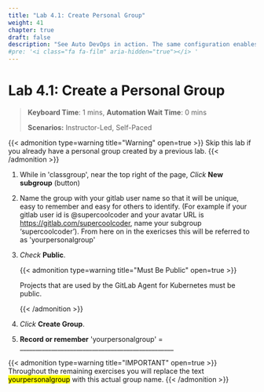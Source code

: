 ```yaml
---
title: "Lab 4.1: Create Personal Group"
weight: 41
chapter: true
draft: false
description: "See Auto DevOps in action. The same configuration enables GitLab CD using helm and kubectl commands."
#pre: '<i class="fa fa-film" aria-hidden="true"></i> '
---
```


# Lab 4.1: Create a Personal Group

> **Keyboard Time**: 1 mins, **Automation Wait Time**: 0 mins
>
> **Scenarios:** Instructor-Led, Self-Paced

{{< admonition type=warning title="Warning" open=true >}}
Skip this lab if you already have a personal group created by a previous lab.
{{< /admonition >}}

1. While in 'classgroup', near the top right of the page, *Click* **New subgroup** (button)

2. Name the group with your gitlab user name so that it will be unique, easy to remember and easy for others to identify. (For example if your gitlab user id is @supercoolcoder and your avatar URL is https://gitlab.com/supercoolcoder, name your subgroup ‘supercoolcoder’). 
    From here on in the exericses this will be referred to as 'yourpersonalgroup'

3. *Check* **Public**.

    {{< admonition type=warning title="Must Be Public" open=true >}}

    Projects that are used by the GitLab Agent for Kubernetes must be public.

    {{< /admonition >}}

4. *Click* **Create Group**.

5. **Record or remember** 'yourpersonalgroup' = _________________________________________________

{{< admonition type=warning title="IMPORTANT" open=true >}}
Throughout the remaining exercises you will replace the text  <mark class="hlgreen">yourpersonalgroup</mark> with this actual group name.
{{< /admonition >}}
